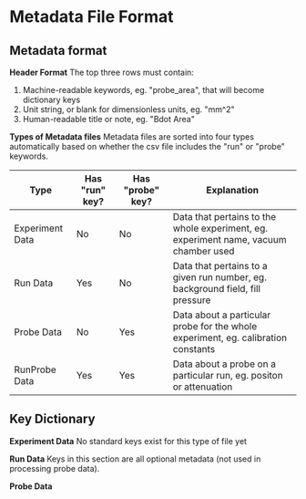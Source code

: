 # Metadata File Format

## Metadata format

**Header Format**
The top three rows must contain:
1) Machine-readable keywords, eg. "probe_area", that will become dictionary keys
2) Unit string, or blank for dimensionless units, eg. "mm^2"
3) Human-readable title or note, eg. "Bdot Area"

**Types of Metadata files**
Metadata files are sorted into four types automatically based on whether the csv file includes the "run" or "probe" keywords.

Type |Has "run" key?|Has "probe" key?|Explanation
-----|--------------|----------------|-----------
Experiment Data|No|No|Data that pertains to the whole experiment, eg. experiment name, vacuum chamber used
Run Data|Yes|No|Data that pertains to a given run number, eg. background field, fill pressure
Probe Data|No|Yes|Data about a particular probe for the whole experiment, eg. calibration constants
RunProbe Data|Yes|Yes|Data about a probe on a particular run, eg. positon or attenuation



## Key Dictionary

**Experiment Data**
No standard keys exist for this type of file yet

**Run Data**
Keys in this section are all optional metadata (not used in processing probe data).

**Probe Data**
